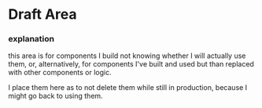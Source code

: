 # Draft Area

### explanation

this area is for components I build not knowing whether I will actually use them,
or, alternatively,
for components I've built and used but than replaced with other components or logic.

I place them here as to not delete them while still in production,
because I might go back to using them.
